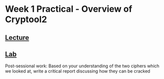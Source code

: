 # **Week 1 Practical - Overview of Cryptool2**
## [Lecture](#)
## [Lab](#)
Post-sessional work:
Based on your understanding of the two ciphers which we  looked at, write a critical report discussing how they can be  cracked

